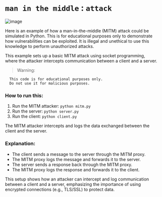 # `man in the middle` : `attack`
![image](https://github.com/user-attachments/assets/71572f98-1f6f-4a21-bce0-390f3949715a)

Here is an example of how a man-in-the-middle (MITM) attack could be simulated in Python. This is for educational purposes only to demonstrate how vulnerabilities can be exploited. It is illegal and unethical to use this knowledge to perform unauthorized attacks.

This example sets up a basic MITM attack using socket programming, where the attacker intercepts communication between a client and a server.
        
>Warning: 
    
      This code is for educational purposes only. 
      Do not use it for malicious purposes.

### How to run this:

1. Run the MITM attacker: `python mitm.py`
2. Run the server: `python server.py`
3. Run the client: `python client.py`

The MITM attacker intercepts and logs the data exchanged between the client and the server.

### Explanation:
- The client sends a message to the server through the MITM proxy.
- The MITM proxy logs the message and forwards it to the server.
- The server sends a response back through the MITM proxy.
- The MITM proxy logs the response and forwards it to the client.

This setup shows how an attacker can intercept and log communication between a client and a server, emphasizing the importance of using encrypted connections (e.g., TLS/SSL) to protect data.
